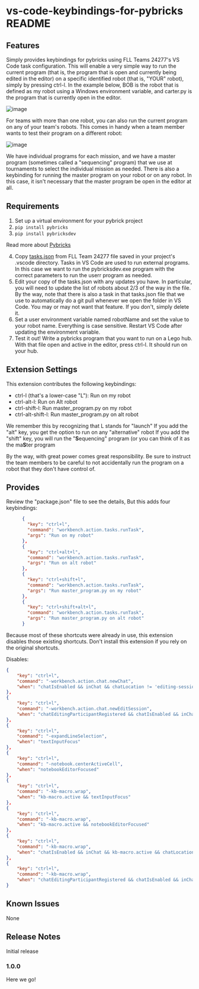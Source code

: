 # vs-code-keybindings-for-pybricks README

## Features

Simply provides keybindings for pybricks using FLL Teams 24277's VS Code task configuration. This will enable a very simple way to run the current program (that is, the program that is open and currently being edited in the editor) on a specific identified robot (that is, "YOUR" robot), simply by pressing ctrl-l. In the example below, BOB is the robot that is defined as my robot using a Windows environment variable, and carter.py is the program that is currently open in the editor.

![image](https://github.com/user-attachments/assets/bfb95788-c71d-4248-af1c-4cb4ac4791d5)

For teams with more than one robot, you can also run the current program on any of your team's robots. This comes in handy when a team member wants to test their program on a different robot:

![image](https://github.com/user-attachments/assets/a20ef371-48b8-40f3-9506-2158ba2e061b)

We have individual programs for each mission, and we have a master program (sometimes called a "sequencing" program) that we use at tournaments to select the individual mission as needed. There is also a keybinding for running the master program on your robot or on any robot. In this case, it isn't necessary that the master program be open in the editor at all.

## Requirements

1. Set up a virtual environment for your pybrick project
2. `pip install pybricks`
3. `pip install pybricksdev`

Read more about [Pybricks](https://pybricks.com)

4. Copy [tasks.json](https://github.com/FLL-Team-24277/FLL-Fall-2024-Submerged/blob/main/.vscode/tasks.json) from FLL Team 24277 file saved in your project's .vscode directory. Tasks in VS Code are used to run external programs. In this case we want to run the pybricksdev.exe program with the correct parameters to run the userr program as needed.
5. Edit your copy of the tasks.json with any updates you have. In particular, you will need to update the list of robots about 2/3 of the way in the file. By the way, note that there is also a task in that tasks.json file that we use to automatically do a git pull whenever we open the folder in VS Code. You may or may not want that feature. If you don't, simply delete it.
6. Set a user environment variable named robotName and set the value to your robot name. Everything is case sensitive. Restart VS Code after updating the environment variable.
7. Test it out! Write a pybricks program that you want to run on a Lego hub. With that file open and active in the editor, press ctrl-l. It should run on your hub.


## Extension Settings

This extension contributes the following keybindings:

* ctrl-l (that's a lower-case "L"): Run on my robot
* ctrl-alt-l: Run on Alt robot
* ctrl-shift-l: Run master_program.py on my robot
* ctrl-alt-shift-l: Run master_program.py on alt robot

We remember this by recognizing that L stands for "launch"
If you add the "alt" key, you get the option to run on any "alternative" robot
If you add the "shift" key, you will run the "**S**equencing" program (or you can think of it as the ma**S**ter program

By the way, with great power comes great responsibility. Be sure to instruct the team members to be careful to not accidentally run the program on a robot that they don't have control of.

## Provides

Review the "package.json" file to see the details, But this adds four keybindings:

```json
      {
        "key": "ctrl+l",
        "command": "workbench.action.tasks.runTask",
        "args": "Run on my robot"
      },
      {
        "key": "ctrl+alt+l",
        "command": "workbench.action.tasks.runTask",
        "args": "Run on alt robot"
      },
      {
        "key": "ctrl+shift+l",
        "command": "workbench.action.tasks.runTask",
        "args": "Run master_program.py on my robot"
      },
      {
        "key": "ctrl+shift+alt+l",
        "command": "workbench.action.tasks.runTask",
        "args": "Run master_program.py on alt robot"
      }
```

Because most of these shortcuts were already in use, this extension disables those existing shortcuts. Don't install this extension if you rely on the original shortcuts.

Disables:
```json
{
    "key": "ctrl+l",
    "command": "-workbench.action.chat.newChat",
    "when": "chatIsEnabled && inChat && chatLocation != 'editing-session'"
},
{
    "key": "ctrl+l",
    "command": "-workbench.action.chat.newEditSession",
    "when": "chatEditingParticipantRegistered && chatIsEnabled && inChat && chatLocation == 'editing-session'"
},
{
    "key": "ctrl+l",
    "command": "-expandLineSelection",
    "when": "textInputFocus"
},
{
    "key": "ctrl+l",
    "command": "-notebook.centerActiveCell",
    "when": "notebookEditorFocused"
},
{
    "key": "ctrl+l",
    "command": "-kb-macro.wrap",
    "when": "kb-macro.active && textInputFocus"
},
{
    "key": "ctrl+l",
    "command": "-kb-macro.wrap",
    "when": "kb-macro.active && notebookEditorFocused"
},
{
    "key": "ctrl+l",
    "command": "-kb-macro.wrap",
    "when": "chatIsEnabled && inChat && kb-macro.active && chatLocation != 'editing-session'"
},
{
    "key": "ctrl+l",
    "command": "-kb-macro.wrap",
    "when": "chatEditingParticipantRegistered && chatIsEnabled && inChat && kb-macro.active && chatLocation == 'editing-session'"
}
```

## Known Issues

None

## Release Notes

Initial release

### 1.0.0

Here we go!
